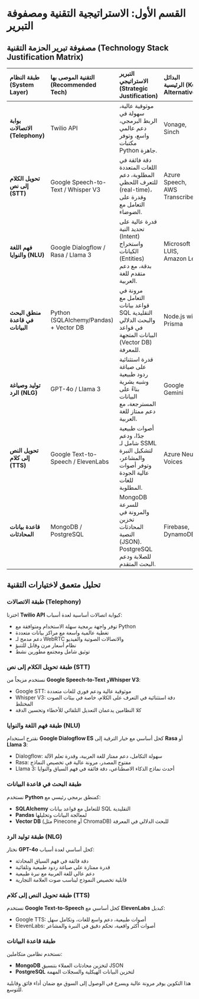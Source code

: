 # القسم الأول: الاستراتيجية التقنية ومصفوفة التبرير

## مصفوفة تبرير الحزمة التقنية (Technology Stack Justification Matrix)

| طبقة النظام (System Layer) | التقنية الموصى بها (Recommended Tech) | التبرير الاستراتيجي (Strategic Justification) | البدائل الرئيسية (Key Alternatives) |
| :--- | :--- | :--- | :--- |
| **بوابة الاتصالات (Telephony)** | Twilio API | موثوقية عالية، سهولة في الربط البرمجي، دعم عالمي واسع، وتوفر مكتبات Python جاهزة. | Vonage, Sinch |
| **تحويل الكلام إلى نص (STT)** | Google Speech-to-Text / Whisper V3 | دقة فائقة في اللغات المتعددة المطلوبة، دعم للتعرف اللحظي (real-time)، وقدرة على التعامل مع الضوضاء. | Azure Speech, AWS Transcribe |
| **فهم اللغة والنوايا (NLU)** | Google Dialogflow / Rasa / Llama 3 | قدرة عالية على تحديد النية (Intent) واستخراج الكيانات (Entities) بدقة، مع دعم متقدم للغة العربية. | Microsoft LUIS, Amazon Lex |
| **منطق البحث في قاعدة البيانات**| Python (SQLAlchemy/Pandas) + Vector DB | مرونة في التعامل مع قواعد بيانات SQL التقليدية والبحث الدلالي في قواعد البيانات المتجهة (Vector DB) للمعرفة. | Node.js with Prisma |
| **توليد وصياغة الرد (NLG)** | GPT-4o / Llama 3 | قدرة استثنائية على صياغة ردود طبيعية وشبه بشرية بناءً على البيانات المسترجعة، مع دعم ممتاز للغة العربية. | Google Gemini |
| **تحويل النص إلى كلام (TTS)** | Google Text-to-Speech / ElevenLabs | أصوات طبيعية جدًا، ودعم شامل لـ SSML لتشكيل النبرة والمشاعر، وتوفر أصوات عالية الجودة للغات المطلوبة. | Azure Neural Voices |
| **قاعدة بيانات المحادثات** | MongoDB / PostgreSQL | MongoDB للسرعة والمرونة في تخزين المحادثات النصية (JSON). PostgreSQL للصلابة ودعم البحث المتقدم. | Firebase, DynamoDB |

## تحليل متعمق لاختيارات التقنية

### طبقة الاتصالات (Telephony)
اخترنا **Twilio API** كبوابة اتصالات أساسية لعدة أسباب:
- توفر واجهة برمجية سهلة الاستخدام ومتوافقة مع Python
- تغطية عالمية واسعة مع مراكز بيانات متعددة
- دعم مدمج لـ WebRTC والاتصالات الصوتية والفيديو
- نظام أسعار مرن وقابل للتنبؤ
- توثيق شامل ومجتمع مطورين نشط

### طبقة تحويل الكلام إلى نص (STT)
نستخدم مزيجاً من **Google Speech-to-Text** و**Whisper V3**:
- Google STT: موثوقية عالية ودعم فوري للغات متعددة
- Whisper V3: دقة استثنائية في التعرف على الكلام، خاصة في بيئات الصوت المختلط
- كلا النظامين يدعمان التعديل التلقائي للأخطاء وتحسين الدقة

### طبقة فهم اللغة والنوايا (NLU)
نقترح استخدام **Google Dialogflow ES** كحل أساسي مع خيار الترقية إلى **Rasa** أو **Llama 3**:
- Dialogflow: سهولة التكامل، دعم ممتاز للغة العربية، وقدرة تعلم الآلة
- Rasa: مفتوح المصدر، مرونة عالية في تخصيص النماذج
- Llama 3: أحدث نماذج الذكاء الاصطناعي، دقة فائقة في فهم السياق والنوايا

### طبقة البحث في قاعدة البيانات
نستخدم **Python** كمنطق برمجي رئيسي مع:
- **SQLAlchemy** للتعامل مع قواعد بيانات SQL التقليدية
- **Pandas** لمعالجة البيانات وتحليلها
- **Vector DB** (مثل Pinecone أو ChromaDB) للبحث الدلالي في المعرفة

### طبقة توليد الرد (NLG)
نختار **GPT-4o** كحل أساسي لعدة أسباب:
- دقة فائقة في فهم السياق المحادثة
- قدرة ممتازة على صياغة ردود طبيعية وتلقائية
- دعم عالي للغة العربية مع نبرة طبيعية
- قابلية تخصيص النموذج ليناسب صوت العلامة التجارية

### طبقة تحويل النص إلى كلام (TTS)
نستخدم **Google Text-to-Speech** كحل أساسي مع **ElevenLabs** كبديل:
- Google TTS: أصوات طبيعية، دعم واسع للغات، وتكامل سهل
- ElevenLabs: أصوات أكثر واقعية، تحكم دقيق في النبرة والمشاعر

### طبقة قاعدة البيانات
نستخدم نظامين متكاملين:
- **MongoDB** لتخزين محادثات العملاء بتنسيق JSON
- **PostgreSQL** لتخزين البيانات الهيكلية والسجلات المهمة

هذا التكوين يوفر مرونة عالية ويسرع في الوصول إلى السوق مع ضمان أداء فائق وقابلية للتوسع.

